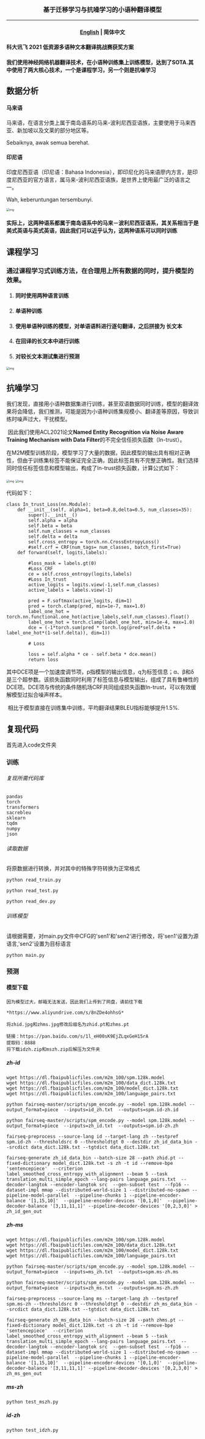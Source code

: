 <h3 align="center">基于迁移学习与抗噪学习的小语种翻译模型 </h3>

<hr>
<h4 align="center">
    <p>
        <a href="https://github.com/WENGSYX/Low-resource-text-translation/blob/main/README.md">English</a> |
        <b>简体中文</b>
    <p>
</h4>



#### 科大讯飞 2021 低资源多语种文本翻译挑战赛获奖方案

#### 我们使用神经网络机器翻译技术，在小语种训练集上训练模型，达到了SOTA.其中使用了两大核心技术，一个是课程学习，另一个则是抗噪学习



## 数据分析

#### 马来语

马来语，在语言分类上属于南岛语系的马来-波利尼西亚语族，主要使用于马来西亚、新加坡以及文莱的部分地区等。

Sebaiknya, awak semua berehat.



#### 印尼语

印度尼西亚语（印尼语：Bahasa Indonesia），即印尼化的马来语廖内方言，是印度尼西亚的官方语言，属马来-波利尼西亚语族，是世界上使用最广泛的语言之一。

Wah, keberuntungan tersembunyi.

<img src="img/img3.png" alt="img" style="zoom:50%;" align="center"/>

#### 实际上，这两种语系都属于南岛语系中的马来－波利尼西亚语系，其关系相当于是美式英语与英式英语，因此我们可以近乎认为，这两种语系可以同时训练




## 课程学习

### 通过课程学习式训练方法，在合理用上所有数据的同时，提升模型的效果。



1. #### 同时使用两种语言训练

2. #### 单语种训练

3. #### 使用单语种训练的模型，对单语语料进行逐句翻译，之后拼接为 长文本

4. #### 在回译的长文本中进行训练

5. #### 对较长文本测试集进行预测



<img src="img/img4.png" alt="img" style="zoom:50%;" />

## 抗噪学习

​       我们发现，直接用小语种数据集进行训练，甚至双语数据同时训练，模型的翻译效果将会降低，我们推测，可能是因为小语种训练集规模小、翻译差等原因，导致训练时噪声过大，干扰模型。

​      因此我们使用ACL2021论文**Named Entity Recognition via Noise Aware Training Mechanism with Data Filter**的不完全信任损失函数（In-trust）。

​       在M2M模型训练阶段，模型学习了大量的数据，因此模型的输出具有相对正确性，但由于训练集标签不能保证完全正确，因此标签具有不完整正确性。我们选择同时信任标签信息和模型输出，构成了In-trust损失函数，计算公式如下：

<img src="img/img2.png" alt="img" style="zoom:50%;" />

<img src="img/img1.png" alt="img" style="zoom:50%;" />

代码如下：

```
class In_trust_Loss(nn.Module):
    def __init__(self, alpha=1, beta=0.8,delta=0.5, num_classes=35):
        super().__init__()
        self.alpha = alpha
        self.beta = beta
        self.num_classes = num_classes
        self.delta = delta
        self.cross_entropy = torch.nn.CrossEntropyLoss()
        #self.crf = CRF(num_tags= num_classes, batch_first=True)
    def forward(self, logits,labels):

        #loss_mask = labels.gt(0)
        #Loss CRF
        ce = self.cross_entropy(logits,labels)
        #Loss In_trust
        active_logits = logits.view(-1,self.num_classes)
        active_labels = labels.view(-1)

        pred = F.softmax(active_logits, dim=1)
        pred = torch.clamp(pred, min=1e-7, max=1.0)
        label_one_hot = torch.nn.functional.one_hot(active_labels,self.num_classes).float()
        label_one_hot = torch.clamp(label_one_hot, min=1e-4, max=1.0)
        dce = (-1*torch.sum(pred * torch.log(pred*self.delta + label_one_hot*(1-self.delta)), dim=1))

        # Loss

        loss = self.alpha * ce - self.beta * dce.mean()
        return loss
```

​      其中DCE项是一个加速度调节项，p指模型的输出信息，q为标签信息；α、β和δ是三个超参数。该损失函数同时利用了标签信息与模型输出，组成了具有鲁棒性的DCE项。DCE项与传统的条件随机场CRF共同组成损失函数In-trust，可以有效缓解模型过拟合噪声样本。

​      相比于模型直接在训练集中训练，平均翻译结果BLEU指标能够提升1.5%.



## 复现代码

首先进入code文件夹

### 训练 

###### 复现所需代码库

```
pandas
torch
transformers
sacrebleu
sklearn
tqdm
numpy
json
```



###### 读取数据

将原数据进行转换，并对其中的特殊字符转换为正常格式

`python read_train.py`

`python read_test.py`

`python read_dev.py`

###### 训练模型

请根据需要，对main.py文件中CFG的'sen1'和'sen2‘进行修改，将'sen1'设置为源语言,'sen2'设置为目标语言

`python main.py`



### 预测

#### 模型下载

```
因为模型过大，邮箱无法发送，因此我们上传到了网盘，请前往下载

*https://www.aliyundrive.com/s/8nZDe4ohhsG*

将zhid.jpg和zhms.jpg修改后缀名为zhid.pt和zhms.pt
```

```
链接：https://pan.baidu.com/s/1l_eH00sK9EjZLqxGeH15rA 
提取码：8888
将下载idzh.zip和mszh.zip后解压为文件夹
```



##### zh-id

```
wget https://dl.fbaipublicfiles.com/m2m_100/spm.128k.model
wget https://dl.fbaipublicfiles.com/m2m_100/data_dict.128k.txt
wget https://dl.fbaipublicfiles.com/m2m_100/model_dict.128k.txt
wget https://dl.fbaipublicfiles.com/m2m_100/language_pairs.txt

python fairseq-master/scripts/spm_encode.py --model spm.128k.model --output_format=piece  --inputs=id_zh.txt  --outputs=spm.id-zh.id

python fairseq-master/scripts/spm_encode.py --model spm.128k.model --output_format=piece  --inputs=zh_id.txt  --outputs=spm.id-zh.zh

fairseq-preprocess --source-lang id --target-lang zh --testpref spm.id-zh --thresholdsrc 0 --thresholdtgt 0 --destdir zh_id_data_bin --srcdict data_dict.128k.txt --tgtdict data_dict.128k.txt

fairseq-generate zh_id_data_bin --batch-size 28 --path zhid.pt --fixed-dictionary model_dict.128k.txt -s zh -t id --remove-bpe 'sentencepiece'  --criterion label_smoothed_cross_entropy_with_alignment --beam 5 --task translation_multi_simple_epoch --lang-pairs language_pairs.txt  --decoder-langtok --encoder-langtok src  --gen-subset test  --fp16 --dataset-impl mmap --distributed-world-size 1 --distributed-no-spawn --pipeline-model-parallel  --pipeline-chunks 1 --pipeline-encoder-balance '[1,15,10]'  --pipeline-encoder-devices '[0,1,0]'  --pipeline-decoder-balance '[3,11,11,1]' --pipeline-decoder-devices '[0,2,3,0]' > zh_id_gen_out

```

##### zh-ms

```
wget https://dl.fbaipublicfiles.com/m2m_100/spm.128k.model
wget https://dl.fbaipublicfiles.com/m2m_100/data_dict.128k.txt
wget https://dl.fbaipublicfiles.com/m2m_100/model_dict.128k.txt
wget https://dl.fbaipublicfiles.com/m2m_100/language_pairs.txt

python fairseq-master/scripts/spm_encode.py --model spm.128k.model --output_format=piece  --inputs=ms_zh.txt  --outputs=spm.ms-zh.ms

python fairseq-master/scripts/spm_encode.py --model spm.128k.model --output_format=piece  --inputs=zh_ms.txt  --outputs=spm.ms-zh.zh

fairseq-preprocess --source-lang ms --target-lang zh --testpref spm.ms-zh --thresholdsrc 0 --thresholdtgt 0 --destdir zh_ms_data_bin --srcdict data_dict.128k.txt --tgtdict data_dict.128k.txt

fairseq-generate zh_ms_data_bin --batch-size 28 --path zhms.pt --fixed-dictionary model_dict.128k.txt -s zh -t id --remove-bpe 'sentencepiece'  --criterion label_smoothed_cross_entropy_with_alignment --beam 5 --task translation_multi_simple_epoch --lang-pairs language_pairs.txt  --decoder-langtok --encoder-langtok src  --gen-subset test  --fp16 --dataset-impl mmap --distributed-world-size 1 --distributed-no-spawn --pipeline-model-parallel  --pipeline-chunks 1 --pipeline-encoder-balance '[1,15,10]'  --pipeline-encoder-devices '[0,1,0]'  --pipeline-decoder-balance '[3,11,11,1]' --pipeline-decoder-devices '[0,2,3,0]' > zh_ms_gen_out

```



##### ms-zh

```
python test_mszh.py
```



##### id-zh

```
python test_idzh.py
```



